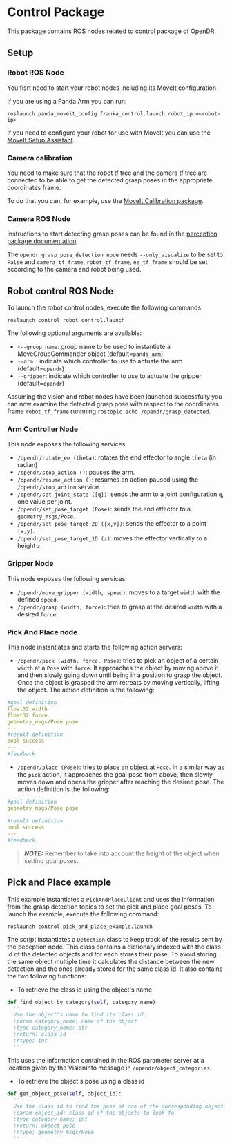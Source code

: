 # Control Package

This package contains ROS nodes related to control package of OpenDR.

## Setup

### Robot ROS Node
You fisrt need to start your robot nodes including its MoveIt configuration. 

If you are using a Panda Arm you can run:
```shell
roslaunch panda_moveit_config franka_control.launch robot_ip:=<robot-ip>
```

If you need to configure your robot for use with MoveIt you can use the [MoveIt Setup Assistant](https://ros-planning.github.io/moveit_tutorials/doc/setup_assistant/setup_assistant_tutorial.html).

### Camera calibration

You need to make sure that the robot tf tree and the camera tf tree are connected to be able to get the detected grasp poses in the appropriate coordinates frame. 

To do that you can, for example, use the [MoveIt Calibration package](https://ros-planning.github.io/moveit_tutorials/doc/hand_eye_calibration/hand_eye_calibration_tutorial.html).

### Camera ROS Node

Instructions to start detecting grasp poses can be found in the [perception package documentation](../perception/README.md#grasp-pose-detection-ros-node).

The `opendr_grasp_pose_detection node` needs `--only_visualize` to be set to `False` and `camera_tf_frame`, `robot_tf_frame`, `ee_tf_frame` should be set according to the camera and robot being used.


## Robot control ROS Node

To launch the robot control nodes, execute the following commands:
```shell
roslaunch control robot_control.launch 
```
The following optional arguments are available:
- -`--group_name`:  group name to be used to instantiate a MoveGroupCommander object (default=`panda_arm`)
- `--arm `: indicate which controller to use to actuate the arm (default=`opendr`)
- `--gripper`: indicate which controller to use to actuate the gripper (default=`opendr`)

Assuming the vision and robot nodes have been launched successfully you can now examine the detected grasp pose with respect to the coordinates frame `robot_tf_frame` runnning `rostopic echo /opendr/grasp_detected`.

### Arm Controller Node

This node exposes the following services: 
- `/opendr/rotate_ee (theta)`: rotates the end effector to angle `theta` (in radian)
- `/opendr/stop_action ()`: pauses the arm.
- `/opendr/resume_action ()`: resumes an action paused using the `/opendr/stop_action` service.
- `/opendr/set_joint_state ([q])`: sends the arm to a joint configuration `q`, one value per joint.
- `/opendr/set_pose_target (Pose)`: sends the end effector to a `geometry_msgs/Pose`.
- `/opendr/set_pose_target_2D ([x,y])`: sends the effector to a point `[x,y]`.
- `/opendr/set_pose_target_1D (z)`: moves the effector vertically to a height `z`.

### Gripper Node

This node exposes the following services:
- `/opendr/move_gripper (width, speed)`: moves to a target `width` with the defined `speed`.
- `/opendr/grasp (width, force)`: tries to grasp at the desired `width` with a desired `force`.

### Pick And Place node

This node instantiates and starts the following action servers:
- `/opendr/pick (width, force, Pose)`: tries to pick an object of a certain `width` at a `Pose` with `force`. It approaches the object by moving above it and then slowly going down until being in a position to grasp the object. Once the object is grasped the arm retreats by moving vertically, lifting the object. The action definition is the following:

```yaml
#goal definition
float32 width
float32 force
geometry_msgs/Pose pose
---
#result definition
bool success
---
#feedback
```
- `/opendr/place (Pose)`: tries to place an object at `Pose`. In a similar way as the `pick` action, it approaches the goal pose from above, then slowly moves down and opens the gripper after reaching the desired pose. The action definition is the following:

```yaml
#goal definition
geometry_msgs/Pose pose
---
#result definition
bool success
---
#feedback
```

> **_NOTE:_**  Remember to take into account the height of the object when setting goal poses.

## Pick and Place example 

This example instantiates a `PickAndPlaceClient` and uses the information from the grasp detection topics to set the pick and place goal poses. 
To launch the example, execute the following command:
```shell
roslaunch control pick_and_place_example.launch 
```
The script instantiates a `Detection` class to keep track of the results sent by the peception node. This class contains a dictionary indexed with the class id of the detected objects and for each stores their pose. To avoid storing the same object multiple time it calculates the distance between the new detection and the ones already stored for the same class id. It also contains the two following functions:
- To retrieve the class id using the object's name  
```python
def find_object_by_category(self, category_name):
  '''
  Use the object's name to find its class id.
  :param category_name: name of the object
  :type category_name: str
  :return: class id
  :rtype: int
  '''
```
This uses the information contained in the ROS parameter server at a location given by the VisionInfo message in `/opendr/object_categories`.

- To retrieve the object's pose using a class id

```python
def get_object_pose(self, object_id):
  '''
  Use the class id to find the pose of one of the corresponding objects.
  :param object_id: class id of the objects to look fo
  :type category_name: int
  :return: object pose
  :rtype: geometry_msgs/Pose
  '''
```

